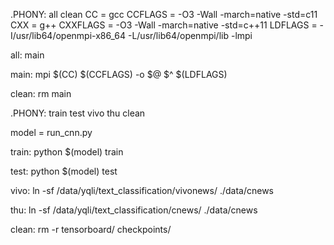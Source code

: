 .PHONY: all clean
CC = gcc
CCFLAGS = -O3 -Wall -march=native -std=c11
CXX = g++
CXXFLAGS = -O3 -Wall -march=native -std=c++11
LDFLAGS =  -I/usr/lib64/openmpi-x86_64 -L/usr/lib64/openmpi/lib -lmpi

all: main

main: mpi
	$(CC) $(CCFLAGS) -o $@ $^ $(LDFLAGS)

clean:
	rm main


.PHONY: train test vivo thu clean

model = run_cnn.py

train:
	python $(model) train

test:
	python $(model) test

vivo:
	ln -sf /data/yqli/text_classification/vivonews/ ./data/cnews

thu:
	ln -sf /data/yqli/text_classification/cnews/ ./data/cnews

clean:
	rm -r tensorboard/  checkpoints/